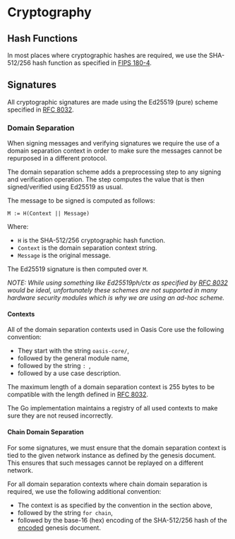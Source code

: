 # Cryptography

## Hash Functions

In most places where cryptographic hashes are required, we use the SHA-512/256
hash function as specified in [FIPS 180-4].

[FIPS 180-4]: https://csrc.nist.gov/publications/detail/fips/180/4/final

## Signatures

All cryptographic signatures are made using the Ed25519 (pure) scheme specified
in [RFC 8032].

[RFC 8032]: https://tools.ietf.org/html/rfc8032

### Domain Separation

When signing messages and verifying signatures we require the use of a domain
separation context in order to make sure the messages cannot be repurposed in
a different protocol.

The domain separation scheme adds a preprocessing step to any signing and
verification operation. The step computes the value that is then signed/verified
using Ed25519 as usual.

The message to be signed is computed as follows:

```
M := H(Context || Message)
```

Where:

* `H` is the SHA-512/256 cryptographic hash function.
* `Context` is the domain separation context string.
* `Message` is the original message.

The Ed25519 signature is then computed over `M`.

*NOTE: While using something like Ed25519ph/ctx as specified by [RFC 8032] would
be ideal, unfortunately these schemes are not supported in many hardware
security modules which is why we are using an ad-hoc scheme.*

#### Contexts

All of the domain separation contexts used in Oasis Core use the following
convention:

* They start with the string `oasis-core/`,
* followed by the general module name,
* followed by the string `: `,
* followed by a use case description.

The maximum length of a domain separation context is 255 bytes to be compatible
with the length defined in [RFC 8032].

The Go implementation maintains a registry of all used contexts to make sure
they are not reused incorrectly.

#### Chain Domain Separation

For some signatures, we must ensure that the domain separation context is tied
to the given network instance as defined by the genesis document. This ensures
that such messages cannot be replayed on a different network.

For all domain separation contexts where chain domain separation is required,
we use the following additional convention:

* The context is as specified by the convention in the section above,
* followed by the string ` for chain `,
* followed by the base-16 (hex) encoding of the SHA-512/256 hash of the
  [encoded] genesis document.

[encoded]: encoding.md
